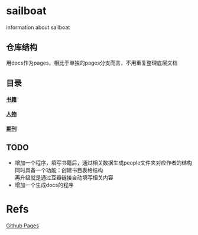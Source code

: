 # sailboat
information about sailboat
## 仓库结构
用docs作为pages，相比于单独的pages分支而言，不用重复整理底层文档
## 目录
#### [书籍](book/index.md)
#### [人物](/people/index.md)
#### [期刊](journal/index.md)
## TODO 
- 增加一个程序，填写书籍后，通过相关数据生成people文件夹对应作者的结构  
	同时具备一个功能：创建书目表格结构  
	再升级就是通过豆瓣链接自动填写相关内容  
- 增加一个生成docs的程序
# Refs
[Github Pages](https://pages.github.com/)
